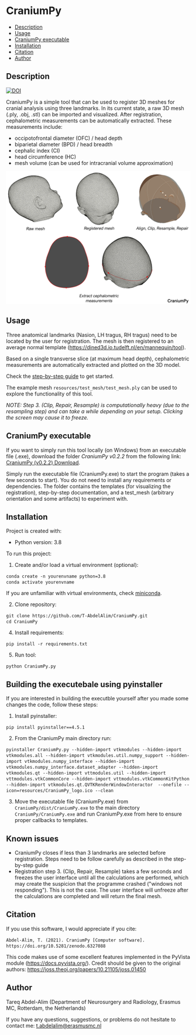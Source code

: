 # CraniumPy


  * [Description](#description)
  * [Usage](#usage)
  * [CraniumPy executable](#craniumpy-executable)
  * [Installation](#installation)
  * [Citation](#citation)
  * [Author](#author)


## Description
[![DOI](https://zenodo.org/badge/DOI/10.5281/zenodo.6327088.svg)](https://doi.org/10.5281/zenodo.6327088)

CraniumPy is a simple tool that can be used to register 3D meshes for cranial analysis using three landmarks. In its current state, a raw 3D mesh (.ply, .obj, .stl) can be imported and visualized. After registration, cephalometric measurements can be automatically extracted. These measurements include:
- occipotofrontal diameter (OFC) / head depth
- biparietal diameter (BPD) / head breadth
- cephalic index (CI) 
- head circumference (HC) 
- mesh volume (can be used for intracranial volume approximation) 

![Reconstruction](resources/CraniumPy_info.png)

## Usage
Three anatomical landmarks (Nasion, LH tragus, RH tragus) need to be located by the user for registration. The mesh is then registered to an average normal template (https://dined3d.io.tudelft.nl/en/mannequin/tool). 

Based on a single transverse slice (at maximum head depth), cephalometric measurements are automatically extracted and plotted on the 3D model. 

Check the [step-by-step guide](/resources/documentation.pdf) to get started. 

The example mesh ```resources/test_mesh/test_mesh.ply``` can be used to explore the functionality of this tool. 

*NOTE: Step 3. (Clip, Repair, Resample) is computationally heavy (due to the resampling step) and can take a while depending on your setup. Clicking the screen may cause it to freeze.*

## CraniumPy executable
If you want to simply run this tool locally (on Windows) from an executable file (.exe), download the folder _CraniumPy v0.2.2_ from the following link:
[CraniumPy (v0.2.2) Download](https://drive.google.com/drive/folders/1IEGc9CSUtmwWYe6YLG0aSDek_XD9aJEV?usp=sharing).

Simply run the executable file (CraniumPy.exe) to start the program (takes a few seconds to start). You do not need to install any requirements or dependencies. 
The folder contains the templates (for visualizing the registration), step-by-step documentation, and a test_mesh (arbitrary orientation and some artifacts) to experiment with.

## Installation
Project is created with:
* Python version: 3.8

To run this project:
1. Create and/or load a virtual environment (optional):

```
conda create -n yourenvname python=3.8
conda activate yourenvname
```
If you are unfamiliar with virtual environments, check [miniconda](https://docs.conda.io/en/latest/miniconda.html).

2. Clone repository:
```
git clone https://github.com/T-AbdelAlim/CraniumPy.git
cd CraniumPy
```
4. Install requirements:
```
pip install -r requirements.txt
```

5. Run tool:
```
python CraniumPy.py
```

## Building the executebale using pyinstaller
If you are interested in building the executble yourself after you made some changes the code, follow these steps:

1. Install pyinstaller:
```
pip install pyinstaller==4.5.1
```

2. From the CraniumPy main directory run:
```
pyinstaller CraniumPy.py --hidden-import vtkmodules --hidden-import vtkmodules.all --hidden-import vtkmodules.util.numpy_support --hidden-import vtkmodules.numpy_interface --hidden-import vtkmodules.numpy_interface.dataset_adapter --hidden-import vtkmodules.qt --hidden-import vttmodules.util --hidden-import vttmodules.vtkCommonCore --hidden-import vttmodules.vtkCommonKitPython --hidden-import vtkmodules.qt.QVTKRenderWindowInteractor  --onefile --icon=resources/CraniumPy_logo.ico --clean
```

3. Move the executable file (CraniumPy.exe) from ```CraniumPy/dist/CraniumPy.exe``` to the main directory ```CraniumPy/CraniumPy.exe``` and run CraniumPy.exe from here to ensure proper callbacks to templates.

## Known issues

- CraniumPy closes if less than 3 landmarks are selected before registration. Steps need to be follow carefully as described in the step-by-step guide
- Registration step 3. (Clip, Repair, Resample) takes a few seconds and freezes the user interface until all the calculations are performed, which may create the suspicion that the programme crashed ("windows not responding"). This is not the case. The user interface will unfreeze after the calculations are completed and will return the final mesh.



## Citation
If you use this software, I would appreciate if you cite:

```
Abdel-Alim, T. (2021). CraniumPy [Computer software]. https://doi.org/10.5281/zenodo.6327088
```

This code makes use of some excellent features implemented in the PyVista module (https://docs.pyvista.org/). Credit should be given to the original authors: https://joss.theoj.org/papers/10.21105/joss.01450


## Author
Tareq Abdel-Alim (Department of Neurosurgery and Radiology, Erasmus MC, Rotterdam, the Netherlands)

If you have any questions, suggestions, or problems do not hesitate to contact me:
t.abdelalim@erasmusmc.nl
